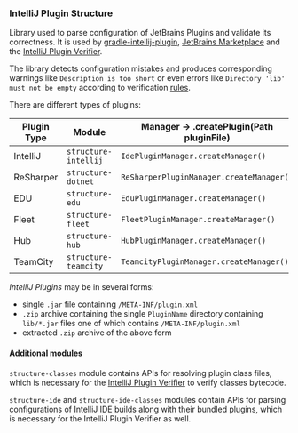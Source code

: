 ### IntelliJ Plugin Structure
Library used to parse configuration of JetBrains Plugins and validate its correctness.
It is used by [gradle-intellij-plugin](https://github.com/JetBrains/gradle-intellij-plugin), [JetBrains Marketplace](https://plugins.jetbrains.com/)
and the [IntelliJ Plugin Verifier](https://github.com/JetBrains/intellij-plugin-verifier).

The library detects configuration mistakes and produces corresponding warnings like `Description is too short` or 
even errors like `Directory 'lib' must not be empty` according to verification [rules](https://youtrack.jetbrains.com/issue/MP-420).

There are different types of plugins: 

| Plugin Type   | Module               | Manager -> .createPlugin(Path pluginFile)  | API               | 
|---------------|----------------------|--------------------------------------------|-------------------|  
| IntelliJ      | `structure-intellij` | `IdePluginManager.createManager()`         | `IdePlugin`       |
| ReSharper     | `structure-dotnet`   | `ReSharperPluginManager.createManager()`   | `ReSharperPlugin` |
| EDU           | `structure-edu`      | `EduPluginManager.createManager()`         | `EduPlugin`       |
| Fleet         | `structure-fleet`    | `FleetPluginManager.createManager()`       | `FleetPlugin`     |
| Hub           | `structure-hub`      | `HubPluginManager.createManager()`         | `HubPlugin`       |
| TeamCity      | `structure-teamcity` | `TeamcityPluginManager.createManager()`    | `TeamcityPlugin`  |

*IntelliJ Plugins* may be in several forms:
- single `.jar` file containing `/META-INF/plugin.xml`
- `.zip` archive containing the single `PluginName` directory containing `lib/*.jar` files one of which contains `/META-INF/plugin.xml`
- extracted `.zip` archive of the above form

#### Additional modules
`structure-classes` module contains APIs for resolving plugin class files, which is necessary for the [IntelliJ Plugin Verifier](https://github.com/JetBrains/intellij-plugin-verifier) to verify classes bytecode.

`structure-ide` and `structure-ide-classes` modules contain APIs for parsing configurations of IntelliJ IDE builds along with their bundled plugins, which is necessary for the IntelliJ Plugin Verifier as well.
